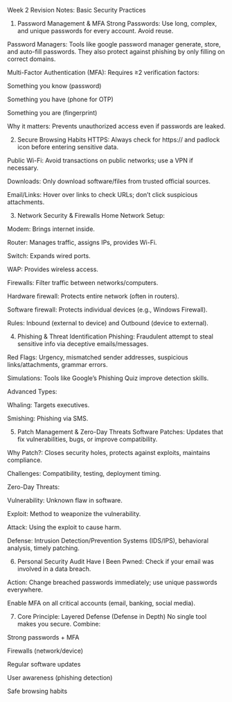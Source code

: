 Week 2 Revision Notes: Basic Security Practices
1. Password Management & MFA
Strong Passwords: Use long, complex, and unique passwords for every account. Avoid reuse.

Password Managers: Tools like google password manager generate, store, and auto-fill passwords. They also protect against phishing by only filling on correct domains.

Multi-Factor Authentication (MFA): Requires ≥2 verification factors:

Something you know (password)

Something you have (phone for OTP)

Something you are (fingerprint)

Why it matters: Prevents unauthorized access even if passwords are leaked.

2. Secure Browsing Habits
HTTPS: Always check for https:// and padlock icon before entering sensitive data.

Public Wi-Fi: Avoid transactions on public networks; use a VPN if necessary.

Downloads: Only download software/files from trusted official sources.

Email/Links: Hover over links to check URLs; don’t click suspicious attachments.

3. Network Security & Firewalls
Home Network Setup:

Modem: Brings internet inside.

Router: Manages traffic, assigns IPs, provides Wi-Fi.

Switch: Expands wired ports.

WAP: Provides wireless access.

Firewalls: Filter traffic between networks/computers.

Hardware firewall: Protects entire network (often in routers).

Software firewall: Protects individual devices (e.g., Windows Firewall).

Rules: Inbound (external to device) and Outbound (device to external).

4. Phishing & Threat Identification
Phishing: Fraudulent attempt to steal sensitive info via deceptive emails/messages.

Red Flags: Urgency, mismatched sender addresses, suspicious links/attachments, grammar errors.

Simulations: Tools like Google’s Phishing Quiz improve detection skills.

Advanced Types:

Whaling: Targets executives.

Smishing: Phishing via SMS.

5. Patch Management & Zero-Day Threats
Software Patches: Updates that fix vulnerabilities, bugs, or improve compatibility.

Why Patch?: Closes security holes, protects against exploits, maintains compliance.

Challenges: Compatibility, testing, deployment timing.

Zero-Day Threats:

Vulnerability: Unknown flaw in software.

Exploit: Method to weaponize the vulnerability.

Attack: Using the exploit to cause harm.

Defense: Intrusion Detection/Prevention Systems (IDS/IPS), behavioral analysis, timely patching.

6. Personal Security Audit
Have I Been Pwned: Check if your email was involved in a data breach.

Action: Change breached passwords immediately; use unique passwords everywhere.

Enable MFA on all critical accounts (email, banking, social media).

7. Core Principle: Layered Defense (Defense in Depth)
No single tool makes you secure. Combine:

Strong passwords + MFA

Firewalls (network/device)

Regular software updates

User awareness (phishing detection)

Safe browsing habits